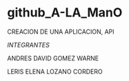 # github_A-LA_ManO
CREACION DE UNA APLICACION, API

*INTEGRANTES*

ANDRES DAVID GOMEZ WARNE

LERIS ELENA LOZANO CORDERO
